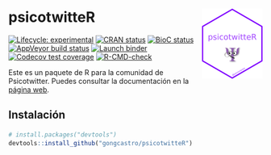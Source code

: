 
<!-- README.md is generated from README.Rmd. Please edit that file -->

# psicotwitteR <a href='https://gongcastro.github.io/psicotwitteR'><img src='man/figures/logo.png' align="right" height="139" /></a>

<!-- badges: start -->

[![Lifecycle:
experimental](https://img.shields.io/badge/lifecycle-experimental-orange.svg)](https://lifecycle.r-lib.org/articles/stages.html#experimental)
[![CRAN
status](https://www.r-pkg.org/badges/version/psicotwitteR)](https://CRAN.R-project.org/package=psicotwitteR)
[![BioC
status](http://www.bioconductor.org/shields/build/release/bioc/psicotwitteR.svg)](https://bioconductor.org/checkResults/release/bioc-LATEST/psicotwitteR)
[![AppVeyor build
status](https://ci.appveyor.com/api/projects/status/github/gongcastro/psicotwitteR?branch=master&svg=true)](https://ci.appveyor.com/project/gongcastro/psicotwitteR)
[![Launch
binder](https://mybinder.org/badge_logo.svg)](https://mybinder.org/v2/gh/gongcastro/psicotwitteR/master)
[![Codecov test
coverage](https://codecov.io/gh/gongcastro/psicotwitteR/branch/master/graph/badge.svg)](https://codecov.io/gh/gongcastro/psicotwitteR?branch=master)
[![R-CMD-check](https://github.com/gongcastro/psicotwitteR/workflows/R-CMD-check/badge.svg)](https://github.com/gongcastro/psicotwitteR/actions)
<!-- badges: end -->

Este es un paquete de R para la comunidad de Psicotwitter. Puedes
consultar la documentación en la [página
web](gongcastro.github.io/psicotwitteR).

## Instalación

``` r
# install.packages("devtools")
devtools::install_github("gongcastro/psicotwitteR")
```
